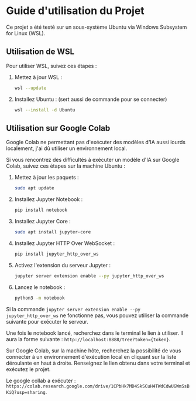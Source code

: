# Guide d'utilisation du Projet

Ce projet a été testé sur un sous-système Ubuntu via Windows Subsystem for Linux (WSL).

## Utilisation de WSL

Pour utiliser WSL, suivez ces étapes :

1. Mettez à jour WSL :
    ```bash
    wsl --update
    ```

2. Installez Ubuntu : (sert aussi de commande pour se connecter)
    ```bash
    wsl --install -d Ubuntu
    ```

## Utilisation sur Google Colab

Google Colab ne permettant pas d'exécuter des modèles d'IA aussi lourds localement, j'ai dû utiliser un environnement local.

Si vous rencontrez des difficultés à exécuter un modèle d'IA sur Google Colab, suivez ces étapes sur la machine Ubuntu :

1. Mettez à jour les paquets :
    ```bash
    sudo apt update
    ```

2. Installez Jupyter Notebook :
    ```bash
    pip install notebook
    ```

3. Installez Jupyter Core :
    ```bash
    sudo apt install jupyter-core
    ```

4. Installez Jupyter HTTP Over WebSocket :
    ```bash
    pip install jupyter_http_over_ws
    ```

5. Activez l'extension du serveur Jupyter :
    ```bash
    jupyter server extension enable --py jupyter_http_over_ws
    ```

6. Lancez le notebook :
    ```bash
    python3 -m notebook
    ```

Si la commande `jupyter server extension enable --py jupyter_http_over_ws` ne fonctionne pas, vous pouvez utiliser la commande suivante pour exécuter le serveur.

Une fois le notebook lancé, recherchez dans le terminal le lien à utiliser. Il aura la forme suivante : `http://localhost:8888/tree?token={token}`.

Sur Google Colab, sur la machine hôte, recherchez la possibilité de vous connecter à un environnement d'exécution local en cliquant sur la liste déroulante en haut à droite. Renseignez le lien obtenu dans votre terminal et exécutez le projet.


Le google collab a exécuter :
`https://colab.research.google.com/drive/1CPbHk7MD4SkSCuH4TWdCdwUGWmSsBKiQ?usp=sharing`.
